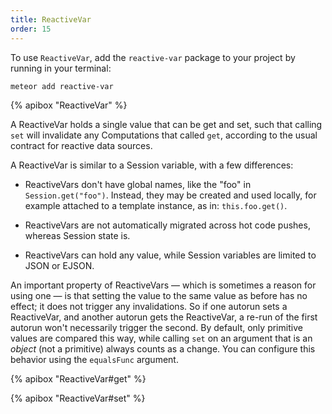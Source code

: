 ```yaml
---
title: ReactiveVar
order: 15
---
```


To use `ReactiveVar`, add the `reactive-var` package to your project by running
in your terminal:

```bash
meteor add reactive-var
```

{% apibox "ReactiveVar" %}

A ReactiveVar holds a single value that can be get and set, such that calling
`set` will invalidate any Computations that called `get`, according to the
usual contract for reactive data sources.

A ReactiveVar is similar to a Session variable, with a few differences:

* ReactiveVars don't have global names, like the "foo" in `Session.get("foo")`.
  Instead, they may be created and used locally, for example attached to a
  template instance, as in: `this.foo.get()`.

* ReactiveVars are not automatically migrated across hot code pushes,
  whereas Session state is.

* ReactiveVars can hold any value, while Session variables are limited to
  JSON or EJSON.

An important property of ReactiveVars &mdash; which is sometimes a
reason for using one &mdash; is that setting the value to the same
value as before has no effect; it does not trigger any invalidations.
So if one autorun sets a ReactiveVar, and another autorun gets the
ReactiveVar, a re-run of the first autorun won't necessarily trigger
the second.  By default, only primitive values are compared this way,
while calling `set` on an argument that is an *object* (not a
primitive) always counts as a change.  You can configure this behavior
using the `equalsFunc` argument.

{% apibox "ReactiveVar#get" %}

{% apibox "ReactiveVar#set" %}

